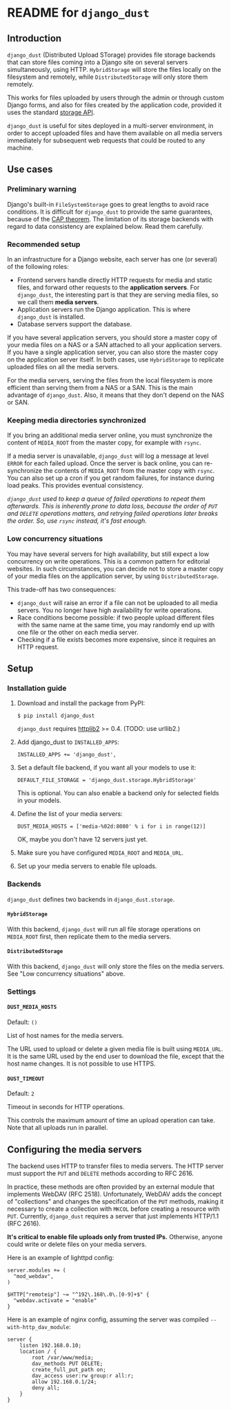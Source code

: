 # README for `django_dust`

## Introduction

`django_dust` (Distributed Upload STorage) provides file storage backends that
can store files coming into a Django site on several servers simultaneously,
using HTTP. `HybridStorage` will store the files locally on the filesystem
and remotely, while `DistributedStorage` will only store them remotely.

This works for files uploaded by users through the admin or through custom
Django forms, and also for files created by the application code, provided it
uses the standard [storage API][1].

`django_dust` is useful for sites deployed in a multi-server environment, in
order to accept uploaded files and have them available on all media servers
immediately for subsequent web requests that could be routed to any machine.


## Use cases

### Preliminary warning

Django's built-in `FileSystemStorage` goes to great lengths to avoid race
conditions. It is difficult for `django_dust` to provide the same guarantees,
because of the [CAP theorem][2]. The limitation of its storage backends with
regard to data consistency are explained below. Read them carefully.

### Recommended setup

In an infrastructure for a Django website, each server has one (or several)
of the following roles:

- Frontend servers handle directly HTTP requests for media and static files,
  and forward other requests to the **application servers**.
  For `django_dust`, the interesting part is that they are serving media
  files, so we call them **media servers**.
- Application servers run the Django application. This is where
  `django_dust` is installed.
- Database servers support the database.

If you have several application servers, you should store a master copy of
your media files on a NAS or a SAN attached to all your application servers.
If you have a single application server, you can also store the master copy
on the application server itself. In both cases, use `HybridStorage` to
replicate uploaded files on all the media servers.

For the media servers, serving the files from the local filesystem is more efficient than serving them from a NAS or a SAN. This is the main advantage
of `django_dust`. Also, it means that they don't depend on the NAS or SAN.

### Keeping media directories synchronized

If you bring an additional media server online, you must synchronize the
content of `MEDIA_ROOT` from the master copy, for example with `rsync`.

If a media server is unavailable, `django_dust` will log a message at level
`ERROR` for each failed upload. Once the server is back online, you can
re-synchronize the contents of `MEDIA_ROOT` from the master copy with `rsync`.
You can also set up a cron if you get random failures, for instance during
load peaks. This provides eventual consistency.

_`django_dust` used to keep a queue of failed operations to repeat them
afterwards. This is inherently prone to data loss, because the order of `PUT`
and `DELETE` operations matters, and retrying failed operations later breaks
the order. So, use `rsync` instead, it's fast enough._

### Low concurrency situations

You may have several servers for high availability, but still expect a low
concurrency on write operations. This is a common pattern for editorial
websites. In such circumstances, you can decide not to store a master copy of
your media files on the application server, by using `DistributedStorage`.

This trade-off has two consequences:

- `django_dust` will raise an error if a file can not be uploaded to all media
  servers. You no longer have high availability for write operations.
- Race conditions become possible: if two people upload different files with
  the same name at the same time, you may randomly end up with one file or the
  other on each media server.
- Checking if a file exists becomes more expensive, since it requires an HTTP
  request.


## Setup

### Installation guide

1.  Download and install the package from PyPI:

        $ pip install django_dust

    `django_dust` requires [httplib2][3] >= 0.4. (TODO: use urllib2.)

2.  Add django_dust to `INSTALLED_APPS`:

        INSTALLED_APPS += 'django_dust',

3.  Set a default file backend, if you want all your models to use it:

        DEFAULT_FILE_STORAGE = 'django_dust.storage.HybridStorage'

    This is optional. You can also enable a backend only for selected
    fields in your models.

4.  Define the list of your media servers:

        DUST_MEDIA_HOSTS = ['media-%02d:8080' % i for i in range(12)]

    OK, maybe you don't have 12 servers just yet.

5.  Make sure you have configured `MEDIA_ROOT` and `MEDIA_URL`.

6.  Set up your media servers to enable file uploads.

### Backends

`django_dust` defines two backends in `django_dust.storage`.

#### `HybridStorage`

With this backend, `django_dust` will run all file storage operations on
`MEDIA_ROOT` first, then replicate them to the media servers.

#### `DistributedStorage`

With this backend, `django_dust` will only store the files on the media
servers. See "Low concurrency situations" above.

### Settings

#### `DUST_MEDIA_HOSTS`

Default: `()`

List of host names for the media servers.

The URL used to upload or delete a given media file is built using
`MEDIA_URL`. It is the same URL used by the end user to download the file,
except that the host name changes. It is not possible to use HTTPS.

#### `DUST_TIMEOUT`

Default: `2`

Timeout in seconds for HTTP operations.

This controls the maximum amount of time an upload operation can take. Note
that all uploads run in parallel.


## Configuring the media servers

The backend uses HTTP to transfer files to media servers. The HTTP server must
support the `PUT` and `DELETE` methods according to RFC 2616.

In practice, these methods are often provided by an external module that
implements WebDAV (RFC 2518). Unfortunately, WebDAV adds the concept of
"collections" and changes the specification of the `PUT` methods, making it
necessary to create a collection with `MKCOL` before creating a resource with
`PUT`. Currently, `django_dust` requires a server that just implements
HTTP/1.1 (RFC 2616).

**It's critical to enable file uploads only from trusted IPs.** Otherwise,
anyone could write or delete files on your media servers.

Here is an example of lighttpd config:

    server.modules += (
      "mod_webdav",
    )

    $HTTP["remoteip"] ~= "^192\.168\.0\.[0-9]+$" {
      "webdav.activate = "enable"
    }

Here is an example of nginx config, assuming the server was compiled
`--with-http_dav_module`:

    server {
        listen 192.168.0.10;
        location / {
            root /var/www/media;
            dav_methods PUT DELETE;
            create_full_put_path on;
            dav_access user:rw group:r all:r;
            allow 192.168.0.1/24;
            deny all;
        }
    }


[1]: http://docs.djangoproject.com/en/dev/ref/files/storage/
[2]: http://en.wikipedia.org/wiki/CAP_theorem
[3]: http://code.google.com/p/httplib2/
